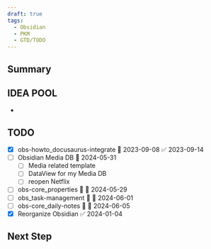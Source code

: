 ```yaml
---
draft: true
tags:
  - Obsidian
  - PKM
  - GTD/TODO
---
```

## Summary


## IDEA POOL

- 

## TODO

- [x] obs-howto_docusaurus-integrate 📅 2023-09-08 ✅ 2023-09-14
- [ ] Obsidian Media DB 📅 2024-05-31
	- [ ] Media related template
	- [ ] DataView for my Media DB
	- [ ] reopen Netflix
- [ ] obs-core_properties 🔽 📅 2024-05-29
- [ ] obs_task-management 🔽 📅 2024-06-01
- [ ] obs-core_daily-notes 🔽 📅 2024-06-05
- [x] Reorganize Obsidian ✅ 2024-01-04

## Next Step

